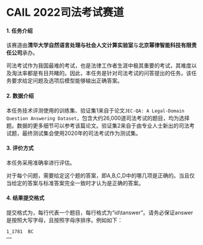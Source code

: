 # CAIL 2022司法考试赛道

#### 1. 任务介绍

该赛道由**清华大学自然语言处理与社会人文计算实验室**与**北京幂律智能科技有限责任公司**承办。

司法考试作为我国最难的考试，也是法律工作者生涯中极其重要的考试，其难度以及淘汰率都是有目共睹的。因此，本任务是针对司法考试的问答提出的任务。该任务要求给定问题及选项后模型能够输出正确答案。



#### 2. 数据介绍

本任务技术评测使用的训练集、验证集1来自于论文`JEC-QA: A Legal-Domain Question Answering Dataset`，包含大约26,000道司法考试的题目，均为选择题。数据的更多细节可以参考该篇论文。验证集2来自于由专业人士新出的司法考试题，最终测试集会使用2020年的司法考试作为测试集。



#### 3. 评价方式

本任务采用准确率进行评估。

对于每个问题，需要给定这个题的答案，即A,B,C,D中的哪几项是正确的。当且仅当给定的答案与标准答案完全一致时才认为是正确的答案。



#### 4. 结果提交格式

提交格式为，每行代表一个题目，每行格式为“id\tanswer”。请务必保证answer是按照大写字母，且按照字母序排序。例如如下：

```
1_1781	BC
……
```

